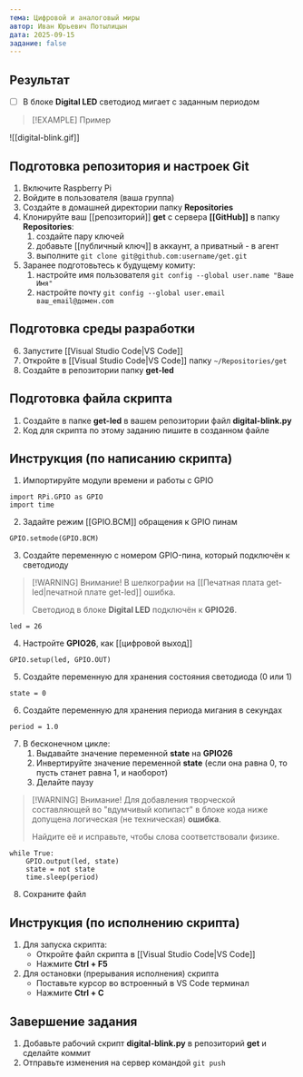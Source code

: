 ```yaml
---
тема: Цифровой и аналоговый миры
автор: Иван Юрьевич Потылицын
дата: 2025-09-15
задание: false
---
```


## Результат

- [ ] В блоке **Digital LED** светодиод мигает с заданным периодом

> [!EXAMPLE] Пример
> 
![[digital-blink.gif]]

## Подготовка репозитория и настроек Git

1. Включите Raspberry Pi
2. Войдите в пользователя (ваша группа)
3. Создайте в домашней директории папку **Repositories**
4. Клонируйте ваш [[репозиторий]] **get** с сервера **[[GitHub]]** в папку **Repositories**:
    1. создайте пару ключей
    2. добавьте [[публичный ключ]] в аккаунт, а приватный - в агент
    3. выполните `git clone git@github.com:username/get.git`
5. Заранее подготовьтесь к будущему комиту:
    1. настройте имя пользователя `git config --global user.name "Ваше Имя"`
    2. настройте почту `git config --global user.email ваш_email@домен.com`

## Подготовка среды разработки

6. Запустите [[Visual Studio Code|VS Code]]
7. Откройте в [[Visual Studio Code|VS Code]] папку `~/Repositories/get`
8. Создайте в репозитории папку **get-led**

## Подготовка файла скрипта

1. Создайте в папке **get-led** в вашем репозитории файл **digital-blink.py**
2. Код для скрипта по этому заданию пишите в созданном файле

## Инструкция (по написанию скрипта)

1. Импортируйте модули времени и работы с GPIO

```
import RPi.GPIO as GPIO
import time
```

2. Задайте режим [[GPIO.BCM]] обращения к GPIO пинам

```
GPIO.setmode(GPIO.BCM)
```

3. Создайте переменную с номером GPIO-пина, который подключён к светодиоду

> [!WARNING] Внимание!
> В шелкографии на [[Печатная плата get-led|печатной плате get-led]] ошибка.
> 
> Светодиод в блоке **Digital LED** подключён к **GPIO26**.

```
led = 26
```

4. Настройте **GPIO26**, как [[цифровой выход]]

```
GPIO.setup(led, GPIO.OUT)
```

5. Создайте переменную для хранения состояния светодиода (0 или 1)

```
state = 0
```

6. Создайте переменную для хранения периода мигания в секундах

```
period = 1.0
```

7. В бесконечном цикле:
    1. Выдавайте значение переменной **state** на **GPIO26**
    2. Инвертируйте значение переменной **state** (если она равна 0, то пусть станет равна 1, и наоборот)
    3. Делайте паузу

> [!WARNING] Внимание!
> Для добавления творческой составляющей во "вдумчивый копипаст" в блоке кода ниже допущена логическая (не техническая) **ошибка**.
> 
> Найдите её и исправьте, чтобы слова соответствовали физике.

```
while True:
    GPIO.output(led, state)
    state = not state
    time.sleep(period)
```

8. Сохраните файл

## Инструкция (по исполнению скрипта)

1. Для запуска скрипта:
    - Откройте файл скрипта в [[Visual Studio Code|VS Code]]
    - Нажмите **Ctrl + F5**
2. Для остановки (прерывания исполнения) скрипта
    - Поставьте курсор во встроенный в VS Code терминал
    - Нажмите **Ctrl + C**

## Завершение задания

1. Добавьте рабочий скрипт **digital-blink.py** в репозиторий **get** и сделайте коммит
2. Отправьте изменения на сервер командой `git push`
